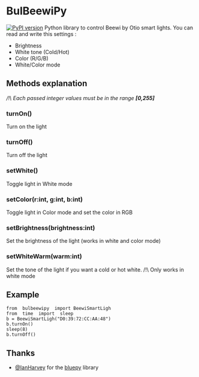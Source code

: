 
# BulBeewiPy
[![PyPI version](https://badge.fury.io/py/bulbeewipy.svg)](https://badge.fury.io/py/bulbeewipy)
Python library to control Beewi by Otio smart lights.
You can read and write this settings :
 - Brightness
 - White tone (Cold/Hot)
 - Color (R/G/B)
 - White/Color mode
## Methods explanation
*/!\ Each passed integer values must be in the range **[0,255]***
### turnOn()
Turn on the light
### turnOff()
Turn off the light
### setWhite()
Toggle light in White mode
### setColor(r:int, g:int, b:int)
Toggle light in Color mode and set the color in RGB
### setBrightness(brightness:int)
Set the brightness of the light (works in white and color mode)
### setWhiteWarm(warm:int)
Set the tone of the light if you want a cold or hot white. /!\ Only works in white mode

## Example

    from  bulbeewipy  import BeewiSmartLigh
    from  time  import  sleep
    b = BeewiSmartLigh("D0:39:72:CC:AA:48")
    b.turnOn()
    sleep(8)
    b.turnOff()

## Thanks

 - [@IanHarvey](https://github.com/IanHarvey) for the [bluepy](https://github.com/IanHarvey/bluepy) library
